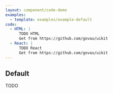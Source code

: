 ```yaml
---
layout: component/code-demo
examples: 
  - template: examples/example-default
code:
  - HTML: |
      TODO HTML
      Get from https://github.com/govau/uikit
  - React: |
      TODO React
      Get from https://github.com/govau/uikit
---
```

## Default

TODO
